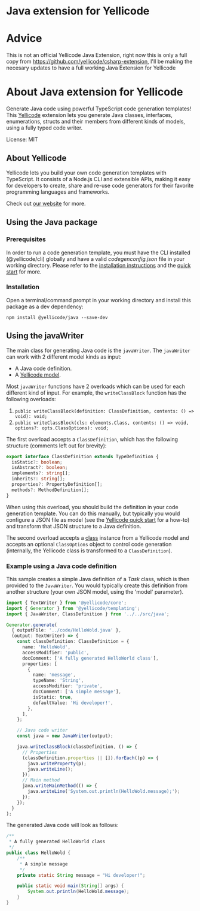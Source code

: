# Java extension for Yellicode

# Advice

This is not an official Yellicode Java Extension, right now this is only a full copy from https://github.com/yellicode/csharp-extension, I'll be making the necesary updates to have a full working Java Extension for Yellicode


# About Java extension for Yellicode

Generate Java code using powerful TypeScript code generation templates! This [Yellicode](https://www.yellicode.com) extension lets you generate Java classes, interfaces, enumerations, structs and their members from different kinds of models, using a fully typed code writer.

License: MIT

## About Yellicode

Yellicode lets you build your own code generation templates with TypeScript. It consists of a Node.js CLI and extensible APIs, making it easy for developers to create, share and re-use code generators for their favorite programming languages and frameworks.

Check out [our website](https://www.yellicode.com) for more.

## Using the Java package

### Prerequisites

In order to run a code generation template, you must have the CLI installed (@yellicode/cli) globally and have a valid _codegenconfig.json_ file in your working directory. Please refer to the [installation instructions](https://www.yellicode.com/docs/installation) and the [quick start](https://www.yellicode.com/docs/quickstart) for more.

### Installation

Open a terminal/command prompt in your working directory and install this package as a dev dependency:

```
npm install @yellicode/java --save-dev
```

## Using the javaWriter

The main class for generating Java code is the `javaWriter`. The `javaWriter` can work with 2 different model kinds as input:

- A Java code definition.
- A [Yellicode model](https://www.yellicode.com/docs/yellicode-models).

Most `javaWriter` functions have 2 overloads which can be used for each different kind of input. For example, the `writeClassBlock` function has the
following overloads:

1. `public writeClassBlock(definition: ClassDefinition, contents: () => void): void;`
2. `public writeClassBlock(cls: elements.Class, contents: () => void, options?: opts.ClassOptions): void;`

The first overload accepts a `ClassDefinition`, which has the following structure (comments left out for brevity):

```ts
export interface ClassDefinition extends TypeDefinition {
  isStatic?: boolean;
  isAbstract?: boolean;
  implements?: string[];
  inherits?: string[];
  properties?: PropertyDefinition[];
  methods?: MethodDefinition[];
}
```

When using this overload, you should build the definition in your code generation template. You can do this manually, but typically you would
configure a JSON file as model (see the [Yellicode quick start](https://www.yellicode.com/docs/quickstart) for a how-to) and transform that JSON structure to a Java definition.

The second overload accepts a [class](https://www.yellicode.com/docs/api/model/class) instance from a Yellicode model and accepts an optional `ClassOptions`
object to control code generation (internally, the Yellicode class is transformed to a `ClassDefinition`).

### Example using a Java code definition

This sample creates a simple Java definition of a _Task_ class, which is then provided to the `JavaWriter`. You would typically create this definition from another
structure (your own JSON model, using the 'model' parameter).

```ts
import { TextWriter } from '@yellicode/core';
import { Generator } from '@yellicode/templating';
import { JavaWriter, ClassDefinition } from '../../src/java';

Generator.generate(
  { outputFile: '../code/HelloWold.java' },
  (output: TextWriter) => {
    const classDefinition: ClassDefinition = {
      name: 'HelloWold',
      accessModifier: 'public',
      docComment: ['A fully generated HelloWorld class'],
      properties: [
        {
          name: 'message',
          typeName: 'String',
          accessModifier: 'private',
          docComment: ['A simple message'],
          isStatic: true,
          defaultValue: 'Hi developer!',
        },
      ],
    };

    // Java code writer
    const java = new JavaWriter(output);

    java.writeClassBlock(classDefinition, () => {
      // Properties
      (classDefinition.properties || []).forEach((p) => {
        java.writeProperty(p);
        java.writeLine();
      });
      // Main method
      java.writeMainMethod(() => {
        java.writeLine('System.out.println(HelloWold.message);');
      });
    });
  }
);

```

The generated Java code will look as follows:

```java
/**
 * A fully generated HelloWorld class
 */
public class HelloWold {
	/**
	 * A simple message
	 */
	private static String message = "Hi developer!";

	public static void main(String[] args) {
		System.out.println(HelloWold.message);
	}
}
```
